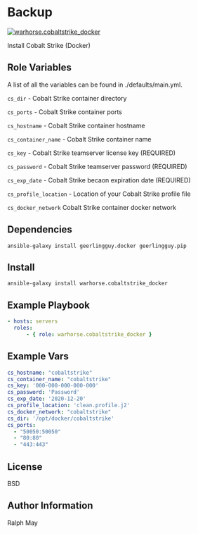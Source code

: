 Backup
=========

[![warhorse.cobaltstrike_docker](https://img.shields.io/ansible/role/55892)](https://galaxy.ansible.com/warhorse/cobaltstrike_docker)


Install Cobalt Strike (Docker)

Role Variables
--------------

A list of all the variables can be found in ./defaults/main.yml.

`cs_dir` - Cobalt Strike container directory 

`cs_ports` - Cobalt Strike container ports

`cs_hostname` - Cobalt Strike container hostname

`cs_container_name` - Cobalt Strike container name 

`cs_key` - Cobalt Strike teamserver license key (REQUIRED)

`cs_password` - Cobalt Strike teamserver password (REQUIRED)

`cs_exp_date` - Cobalt Strike becaon expiration date (REQUIRED)

`cs_profile_location` - Location of your Cobalt Strike profile file

`cs_docker_network` Cobalt Strike container docker network


Dependencies
------------

```shell
ansible-galaxy install geerlingguy.docker geerlingguy.pip
```

Install
------------

```shell
ansible-galaxy install warhorse.cobaltstrike_docker
```

Example Playbook
----------------

```yaml
- hosts: servers
  roles:
      - { role: warhorse.cobaltstrike_docker }
```

Example Vars
----------------

```yaml
cs_hostname: "cobaltstrike"
cs_container_name: "cobaltstrike"
cs_key: '000-000-000-000-000'
cs_password: 'Password'
cs_exp_date: '2020-12-20'
cs_profile_location: 'clean.profile.j2'
cs_docker_network: "cobaltstrike"
cs_dir: '/opt/docker/cobaltstrike'
cs_ports:
  - "50050:50050"
  - "80:80"
  - "443:443"
```

License
-------

BSD

Author Information
------------------

Ralph May
